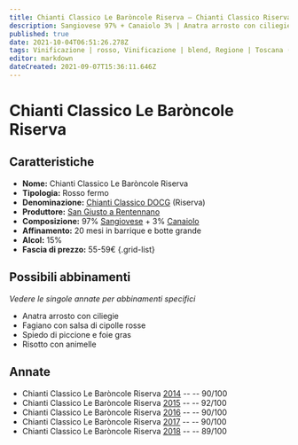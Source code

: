 ```yaml
---
title: Chianti Classico Le Baròncole Riserva – Chianti Classico Riserva DOCG – San Giusto a Rentennano – Toscana (IT) – 55-59€ – 4★-5★
description: Sangiovese 97% + Canaiolo 3% | Anatra arrosto con ciliegie – Fagiano con salsa di cipolle rosse – Spiedo di piccione e foie gras – Risotto con animelle
published: true
date: 2021-10-04T06:51:26.278Z
tags: Vinificazione | rosso, Vinificazione | blend, Regione | Toscana (IT), Vitigni | Sangiovese, Vitigni |Canaiolo, Vinificazione | fermo, Valutazioni | 5 stelle, Prezzi | 55-59€, Alimento | piccione, Cottura | allo spiedo, Aromatizzazione | foie gras, Alimento | anatra , Cottura | arrosto, Aromatizzazione | con ciliegie, Alimento | fagiano, Aromatizzazione | con salsa di cipolle rosse, Alimento | Risotto con animelle
editor: markdown
dateCreated: 2021-09-07T15:36:11.646Z
---
```


# Chianti Classico Le Baròncole Riserva

## Caratteristiche
- **Nome:** Chianti Classico Le Baròncole Riserva
- **Tipologia:** Rosso fermo
- **Denominazione:** [Chianti Classico DOCG](/denominazioni/Italia/Toscana/DOCG/Chianti-Classico) (Riserva)
- **Produttore:** [San Giusto a Rentennano](/produttori/Italia/Toscana/San-Giusto-a-Rentennano) 
- **Composizione:** 97% [Sangiovese](/vitigni/Italia/sangiovese) + 3% [Canaiolo](/vitigni/Italia/canaiolo)
- **Affinamento:** 20 mesi in barrique e botte grande
- **Alcol:** 15%
- **Fascia di prezzo:** 55-59€
{.grid-list}




## Possibili abbinamenti
*Vedere le singole annate per abbinamenti specifici*

- Anatra arrosto con ciliegie
- Fagiano con salsa di cipolle rosse
- Spiedo di piccione e foie gras 
- Risotto con animelle 

## Annate
- Chianti Classico Le Baròncole Riserva [2014](vini/Italia/Toscana/San-Giusto-a-Rentennano/Chianti-Classico-Le-Baroncole-Riserva/2014) -- <span class="star-4"></span> -- 90/100
- Chianti Classico Le Baròncole Riserva [2015](vini/Italia/Toscana/San-Giusto-a-Rentennano/Chianti-Classico-Le-Baroncole-Riserva/2015) -- <span class="star-5"></span> -- 92/100
- Chianti Classico Le Baròncole Riserva [2016](vini/Italia/Toscana/San-Giusto-a-Rentennano/Chianti-Classico-Le-Baroncole-Riserva/2016) -- <span class="star-4"></span> -- 90/100
- Chianti Classico Le Baròncole Riserva [2017](vini/Italia/Toscana/San-Giusto-a-Rentennano/Chianti-Classico-Le-Baroncole-Riserva/2017) -- <span class="star-4"></span> -- 90/100
- Chianti Classico Le Baròncole Riserva [2018](vini/Italia/Toscana/San-Giusto-a-Rentennano/Chianti-Classico-Le-Baroncole-Riserva/2018) -- <span class="star-4"></span> -- 89/100